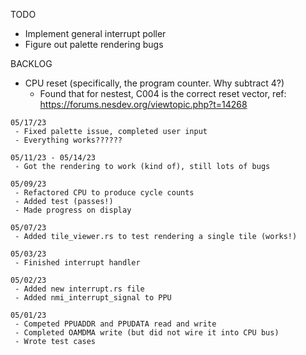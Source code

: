 TODO
 - Implement general interrupt poller
 - Figure out palette rendering bugs

BACKLOG
 - CPU reset (specifically, the program counter. Why subtract 4?)
    - Found that for nestest, C004 is the correct reset vector, ref: https://forums.nesdev.org/viewtopic.php?t=14268

~~~~~~~~~~~~~~~~~~~~~~~~~~~~~~~~~~~~~~~~~~~~~~~~~~~~~~~~~~~~~~~~~~~~~~~~~~~~~~~~~~~~~~~~~~~~~~~~~~~~~~~~~~~~~~~~~~~~~
05/17/23
 - Fixed palette issue, completed user input
 - Everything works??????

05/11/23 - 05/14/23
 - Got the rendering to work (kind of), still lots of bugs

05/09/23
 - Refactored CPU to produce cycle counts
 - Added test (passes!)
 - Made progress on display

05/07/23
 - Added tile_viewer.rs to test rendering a single tile (works!)

05/03/23
 - Finished interrupt handler

05/02/23
 - Added new interrupt.rs file
 - Added nmi_interrupt_signal to PPU

05/01/23
 - Competed PPUADDR and PPUDATA read and write
 - Completed OAMDMA write (but did not wire it into CPU bus)
 - Wrote test cases
